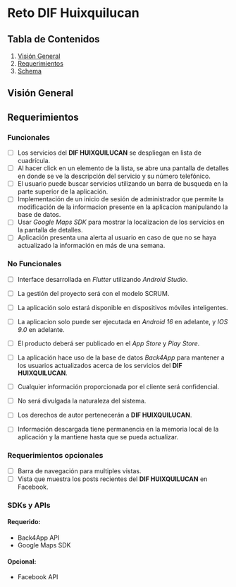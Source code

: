 # Reto DIF Huixquilucan

## Tabla de Contenidos

1. [Visión General](##Visión-General)
2. [Requerimientos](##Requerimientos)
3. [Schema](#Schema)

## Visión General




## Requerimientos


### Funcionales

* [ ] Los servicios del **DIF HUIXQUILUCAN** se despliegan en lista de cuadrícula.
* [ ] Al hacer click en un elemento de la lista, se abre una pantalla de detalles en donde se ve la descripción del servicio y su número telefónico.
* [ ] El usuario puede buscar servicios utilizando un barra de busqueda en la parte superior de la aplicación.
* [ ] Implementación de un inicio de sesión de administrador que permite la modificación de la informacion presente en la aplicacion manipulando la base de datos.
* [ ] Usar *Google Maps SDK* para mostrar la localizacion de los servicios en la pantalla de detalles.
* [ ] Aplicación presenta una alerta al usuario en caso de que no se haya actualizado la información en más de una semana.

### No Funcionales

* [ ] Interface desarrollada en *Flutter* utilizando *Android Studio*.
* [ ] La gestión del proyecto será con el modelo SCRUM.
* [ ] La aplicación solo estará disponible en dispositivos móviles inteligentes.
* [ ] La aplicacion solo puede ser ejecutada en *Android 16* en adelante, y *IOS 9.0* en adelante.
* [ ] El producto deberá ser publicado en el *App Store* y *Play Store*.
* [ ] La aplicación hace uso de la base de datos *Back4App* para mantener a los usuarios actualizados acerca de los servicios del **DIF HUIXQUILUCAN**.
* [ ] Cualquier información proporcionada por el cliente será confidencial.
* [ ] No será divulgada la naturaleza del sistema.
* [ ] Los derechos de autor pertenecerán a **DIF HUIXQUILUCAN**.
* [ ] Información descargada tiene permanencia en la memoria local de la aplicación y la mantiene hasta que se pueda actualizar.


### Requerimientos opcionales

* [ ] Barra de navegación para multiples vistas.
* [ ] Vista que muestra los posts recientes del **DIF HUIXQUILUCAN** en Facebook.

### SDKs y APIs

#### Requerido:

- Back4App API
- Google Maps SDK

#### Opcional:

- Facebook API

